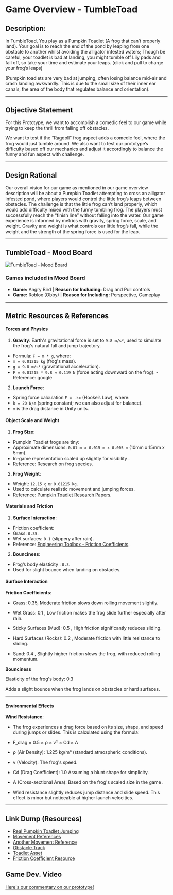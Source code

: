 # Game Overview - TumbleToad

## Description:

In TumbleToad, You play as a Pumpkin Toadlet (A frog that can’t properly land). Your goal is to reach the end of the pond by leaping from one obstacle to another whilst avoiding the alligator infested waters; Though be careful, your toadlet is bad at landing, you might tumble off Lily pads and fall off, so take your time and estimate your leaps.
(click and pull to charge your frog’s leaps)

(Pumpkin toadlets are very bad at jumping, often losing balance mid-air and crash landing awkwardly. This is due to the small size of their inner ear canals, the area of the body that regulates balance and orientation).

---

## Objective Statement

For this Prototype, we want to accomplish a comedic feel to our game while trying to keep the thrill from falling off obstacles. 

We want to test if the “Ragdoll” frog aspect adds a comedic feel, where the frog would just tumble around. We also want to test our prototype’s difficulty based off our mechanics and adjust it accordingly to balance the funny and fun aspect with challenge.

---

## Design Rational

Our overall vision for our game as mentioned in our game overview description will be about a Pumpkin Toadlet attempting to cross an alligator infested pond, where players would control the little frog’s leaps between obstacles. The challenge is that the little frog can’t land properly, which would add difficulty mixed with the funny tumbling frog. The players must successfully reach the “finish line” without falling into the water.
Our game experience is informed by metrics with gravity, spring force, scale, and weight. Gravity and weight is what controls our little frog’s fall, while the weight and the strength of the spring force is used for the leap.

---

## TumbleToad - Mood Board

![TumbleToad - Mood Board](https://imgur.com/a/OD620A6)

### Games included in Mood Board
- **Game:** Angry Bird | **Reason for Including:** Drag and Pull controls
- **Game:** Roblox (Obby) | **Reason for Including:** Perspective, Gameplay

---

## Metric Resources & References

#### Forces and Physics 

1. **Gravity**: Earth's gravitational force is set to `9.8 m/s²`, used to simulate the frog's natural fall and jump trajectory. 
-	Formula: `F = m * g`, where: 
-	`m = 0.01215 kg` (frog's mass). 
-	`g = 9.8 m/s²` (gravitational acceleration). 
-	`F = 0.01215 * 9.8 ≈ 0.119 N` (force acting downward on the frog).    - Reference: google 
  
2. **Launch Force**:  
-	Spring force calculation `F = -kx` (Hooke’s Law), where: 
-	`k = 20 N/m` (spring constant; we can also adjust for balance). 
-	`x` is the drag distance in Unity units. 
  
#### Object Scale and Weight 
1. **Frog Size**: 
-	Pumpkin Toadlet frogs are tiny: 
-	Approximate dimensions: `0.01 m x 0.015 m x 0.005 m` (10mm x 15mm x 5mm). 
-	In-game representation scaled up slightly for visibility . 
-	Reference: Research on frog species. 
  
2. **Frog Weight**: 
-	Weight: `12.15 g` or `0.01215 kg`. 
-	Used to calculate realistic movement and jumping forces. 
-	Reference: [Pumpkin Toadlet Research Papers](https://worldspecies.org/ntaxa/960910). 
  
#### Materials and Friction 
1. **Surface Interaction**: 
-	Friction coefficient: 
-	Grass: `0.35`. 
-	Wet surfaces: `0.1` (slippery after rain). 
-	Reference: [Engineering Toolbox - Friction Coefficients](https://www.engineeringtoolbox.com). 
  
2. **Bounciness**: 
-	Frog’s body elasticity : `0.3`. 
-	Used for slight bounce when landing on obstacles. 

#### Surface Interaction

**Friction Coefficients**: 

- Grass: 0.35, Moderate friction slows down rolling movement slightly. 

- Wet Grass: 0.1 , Low friction makes the frog slide further especially after rain. 

- Sticky Surfaces (Mud): 0.5 , High friction significantly reduces sliding. 

- Hard Surfaces (Rocks): 0.2 , Moderate friction with little resistance to sliding. 

- Sand: 0.4 , Slightly higher friction slows the frog, with reduced rolling momentum. 

**Bounciness**

Elasticity of the frog's body: 0.3

Adds a slight bounce when the frog lands on obstacles or hard surfaces. 

--- 

#### Environmental Effects

**Wind Resistance**: 

- The frog experiences a drag force based on its size, shape, and speed during jumps or slides. This is calculated using the formula:

- F_drag = 0.5 × ρ × v² × Cd × A 

- ρ (Air Density): 1.225 kg/m³ (standard atmospheric conditions).

- v (Velocity): The frog's speed.

- Cd (Drag Coefficient): 1.0 Assuming a blunt shape for simplicity.

- A (Cross-sectional Area): Based on the frog's scaled size in the game .

- Wind resistance slightly reduces jump distance and slide speed. This effect is minor but noticeable at higher launch velocities.

---

## Link Dump (Resources)

- [Real Pumpkin Toadlet Jumping](https://www.youtube.com/watch?v=HoY1_QIS8k8)
- [Movement References](https://www.youtube.com/watch?v=xZ0pPnm3tDI)
- [Another Movement Reference](https://www.youtube.com/watch?v=99yIg-A5eCw&list=PLGXzgnKhu_mCTmg_AS66j8U7duSzcsub7)
- [Obstacle Track](https://assetstore.unity.com/packages/templates/packs/obstacle-course-pack-178169)
- [Toadlet Asset](https://assetstore.unity.com/packages/3d/characters/animals/toxic-frogs-132963)
- [Friction Coefficient Resource](https://www.engineeringtoolbox.com/friction-coefficients-d_778.html)

## Game Dev. Video

[Here's our commentary on our prototype!](https://youtu.be/tqP74rTFdwY)
